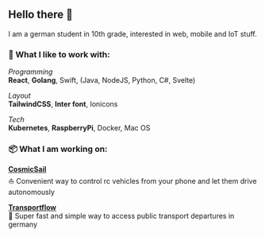## Hello there 👋

I am a german student in 10th grade, interested in web, mobile and IoT stuff.

### 💙 What I like to work with:
*Programming*<br>
**React**, **Golang**, Swift, (Java, NodeJS, Python, C#, Svelte)

*Layout*<br>
**TailwindCSS**, **Inter font**, Ionicons

*Tech*<br>
**Kubernetes**, **RaspberryPi**, Docker, Mac OS

### 📦 What I am working on:

**[CosmicSail](https://github.com/Adwirawien/CosmicSail)**<br>
⛵️ Convenient way to control rc vehicles from your phone and let them drive autonomously 

**[Transportflow](https://github.com/Transportflow/Transportflow-Web)**<br>
🦜 Super fast and simple way to access public transport departures in germany 
